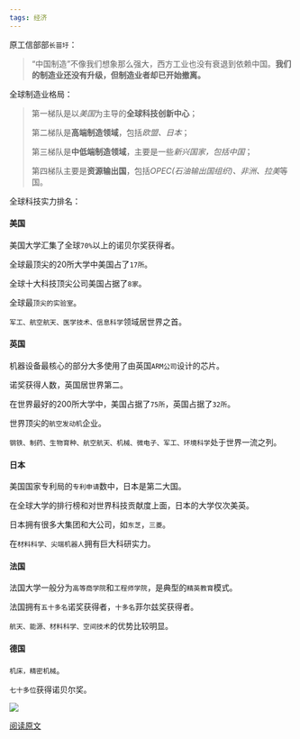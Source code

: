 ```yaml
---
tags: 经济
---
```


原工信部部`长苗圩`：

>  “中国制造”不像我们想象那么强大，西方工业也没有衰退到依赖中国。**我们的制造业还没有升级，但制造业者却已开始撤离。**

全球制造业格局：

> 第一梯队是以*美国*为主导的**全球科技创新中心**；
>
> 第二梯队是**高端制造领域**，包括*欧盟、日本*；
>
> 第三梯队是**中低端制造领域**，主要是一些*新兴国家，包括中国*；
>
> 第四梯队主要是**资源输出国**，包括*OPEC(石油输出国组织)、非洲、拉美*等国。

全球科技实力排名：



#### 美国

美国大学汇集了全球`70%`以上的诺贝尔奖获得者。

全球最顶尖的20所大学中美国占了`17所`。

全球十大科技顶尖公司美国占据了`8家`。

全球最`顶尖的实验室`。

`军工、航空航天、医学技术、信息科学`领域居世界之首。



#### 英国

机器设备最核心的部分大多使用了由英国`ARM公司`设计的芯片。

诺奖获得人数，英国居世界第二。

在世界最好的200所大学中，美国占据了`75所`，英国占据了`32所`。

世界顶尖的`航空发动机`企业。

`钢铁、制药、生物育种、航空航天、机械、微电子、军工、环境科学`处于世界一流之列。



#### 日本

美国国家专利局的`专利申请`数中，日本是第二大国。

在全球大学的排行榜和对世界科技贡献度上面，日本的大学仅次美英。

日本拥有很多大集团和大公司，如`东芝`，`三菱`。

在`材料科学、尖端机器人`拥有巨大科研实力。



#### 法国

法国大学一般分为`高等商学院`和`工程师学院`，是典型的`精英教育`模式。

法国拥有`五十多名`诺奖获得者，`十多名`菲尔兹奖获得者。

`航天、能源、材料科学、空间技术`的优势比较明显。



#### 德国

`机床，精密机械`。

`七十多位`获得诺贝尔奖。

![](http://8.134.51.249/DailyRead/assets/images/0208-4.webp)



[阅读原文](https://mp.weixin.qq.com/s/EktOyfAezkLLeQ-sDH2LSw)